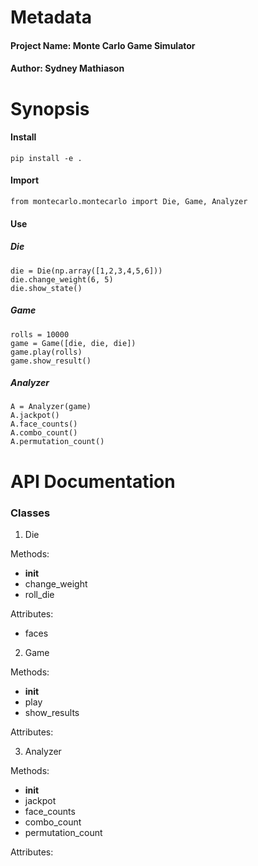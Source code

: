 # Metadata

#### Project Name: Monte Carlo Game Simulator

#### Author: Sydney Mathiason


# Synopsis

#### Install
```
pip install -e .
```

#### Import
```
from montecarlo.montecarlo import Die, Game, Analyzer
```

#### Use

##### Die
```
die = Die(np.array([1,2,3,4,5,6]))
die.change_weight(6, 5)
die.show_state()
```

##### Game
```
rolls = 10000
game = Game([die, die, die])
game.play(rolls)
game.show_result()
```

##### Analyzer
```
A = Analyzer(game)
A.jackpot()
A.face_counts()
A.combo_count()
A.permutation_count()
```


# API Documentation

### Classes

1. Die

Methods:

- __init__
- change_weight
- roll_die

Attributes:

- faces


2. Game

Methods:

- __init__
- play
- show_results

Attributes:



3. Analyzer

Methods:

- __init__
- jackpot
- face_counts
- combo_count
- permutation_count

Attributes:





